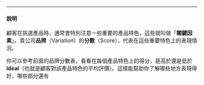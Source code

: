 ------------------------------------------------------------------------

#### 說明

顧客在挑選產品時，通常會特別注意一些重要的產品特色，這些就叫做「**關鍵因素**」。貴公司**品牌**（Variation）的**分數**（Score），代表在這些重要特色上的表現情況。

你可以參考前面的品牌分數表，看看在每個產品特色上的得分，是高於還是低於 **Ideal**（也就是顧客對該產品特色的平均評價）。這樣能幫助你了解哪些地方表現得好，哪些部分還有
